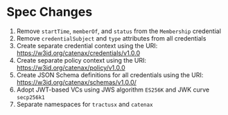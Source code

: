 # Spec Changes

1. Remove `startTime`, `memberOf`, and `status` from the `Membership` credential 
2. Remove `credentialSubject` and `type` attributes from all credentials
3. Create separate credential context using the URI: https://w3id.org/catenax/credentials/v1.0.0 
4. Create separate policy context using the URI: https://w3id.org/catenax/policy/v1.0.0
5. Create JSON Schema definitions for all credentials using the URI: https://w3id.org/catenax/schemas/v1.0.0/
6. Adopt JWT-based VCs using JWS algorithm `ES256K` and JWK curve `secp256k1`
7. Separate namespaces for `tractusx` and `catenax`
